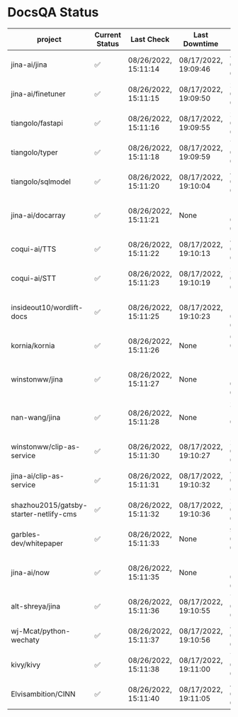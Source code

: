 # DocsQA Status

|               project                |Current Status|     Last Check     |   Last Downtime    |                % Uptime                |
|--------------------------------------|--------------|--------------------|--------------------|----------------------------------------|
|jina-ai/jina                          |✅            |08/26/2022, 15:11:14|08/17/2022, 19:09:46|87.709 (since 08/15/2022, 07:09:42)     |
|jina-ai/finetuner                     |✅            |08/26/2022, 15:11:15|08/17/2022, 19:09:50|21.157 (since 08/15/2022, 07:09:42)     |
|tiangolo/fastapi                      |✅            |08/26/2022, 15:11:16|08/17/2022, 19:09:55|21.170 (since 08/15/2022, 07:09:42)     |
|tiangolo/typer                        |✅            |08/26/2022, 15:11:18|08/17/2022, 19:09:59|73.502 (since 08/15/2022, 07:09:42)     |
|tiangolo/sqlmodel                     |✅            |08/26/2022, 15:11:20|08/17/2022, 19:10:04|87.750 (since 08/15/2022, 07:09:42)     |
|jina-ai/docarray                      |✅            |08/26/2022, 15:11:21|None                |100.000 (since 08/24/2022, 01:39:12)    |
|coqui-ai/TTS                          |✅            |08/26/2022, 15:11:22|08/17/2022, 19:10:13|87.737 (since 08/15/2022, 07:09:42)     |
|coqui-ai/STT                          |✅            |08/26/2022, 15:11:23|08/17/2022, 19:10:19|21.183 (since 08/15/2022, 07:09:42)     |
|insideout10/wordlift-docs             |✅            |08/26/2022, 15:11:25|08/17/2022, 19:10:23|198.585 (since 08/15/2022, 07:09:42)    |
|kornia/kornia                         |✅            |08/26/2022, 15:11:26|None                |63.779 (since 08/23/2022, 16:11:04)     |
|winstonww/jina                        |✅            |08/26/2022, 15:11:27|None                |100.000 (since 08/26/2022, 06:21:28)    |
|nan-wang/jina                         |✅            |08/26/2022, 15:11:28|None                |2879366.667 (since 08/24/2022, 15:11:24)|
|winstonww/clip-as-service             |✅            |08/26/2022, 15:11:30|08/17/2022, 19:10:27|21.199 (since 08/15/2022, 07:09:42)     |
|jina-ai/clip-as-service               |✅            |08/26/2022, 15:11:31|08/17/2022, 19:10:32|87.768 (since 08/15/2022, 07:09:42)     |
|shazhou2015/gatsby-starter-netlify-cms|✅            |08/26/2022, 15:11:32|08/17/2022, 19:10:36|21.204 (since 08/15/2022, 07:09:42)     |
|garbles-dev/whitepaper                |✅            |08/26/2022, 15:11:33|None                |90.056 (since 08/24/2022, 01:39:12)     |
|jina-ai/now                           |✅            |08/26/2022, 15:11:35|None                |100.000 (since 08/24/2022, 01:39:12)    |
|alt-shreya/jina                       |✅            |08/26/2022, 15:11:36|08/17/2022, 19:10:55|71.497 (since 08/15/2022, 07:09:42)     |
|wj-Mcat/python-wechaty                |✅            |08/26/2022, 15:11:37|08/17/2022, 19:10:56|84.056 (since 08/15/2022, 07:09:42)     |
|kivy/kivy                             |✅            |08/26/2022, 15:11:38|08/17/2022, 19:11:00|71.504 (since 08/15/2022, 07:09:42)     |
|Elvisambition/CINN                    |✅            |08/26/2022, 15:11:40|08/17/2022, 19:11:05|4.962 (since 08/15/2022, 07:09:42)      |
